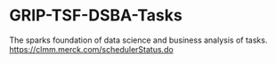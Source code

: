 # GRIP-TSF-DSBA-Tasks
The sparks foundation of data science and business analysis of tasks.
https://clmm.merck.com/schedulerStatus.do
